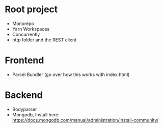 # Root project

- Monorepo
- Yarn Workspaces
- Concurrently
- http folder and the REST client

# Frontend

- Parcel Bundler (go over how this works with index.html)

# Backend

- Bodyparser
- Mongodb, Install here: https://docs.mongodb.com/manual/administration/install-community/

